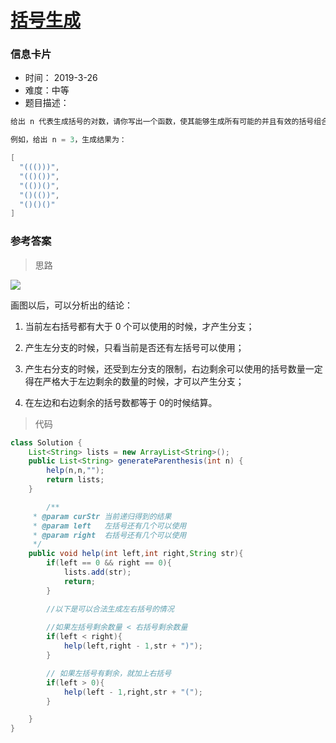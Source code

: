 # [括号生成](https://leetcode-cn.com/problems/generate-parentheses/)

### 信息卡片

- 时间： 2019-3-26
- 难度：中等
- 题目描述：

```java
给出 n 代表生成括号的对数，请你写出一个函数，使其能够生成所有可能的并且有效的括号组合。

例如，给出 n = 3，生成结果为：

[
  "((()))",
  "(()())",
  "(())()",
  "()(())",
  "()()()"
]
```



### 参考答案

> 思路

![](https://pic.leetcode-cn.com/7ec04f84e936e95782aba26c4663c5fe7aaf94a2a80986a97d81574467b0c513-LeetCode%20%E7%AC%AC%2022%20%E9%A2%98%EF%BC%9A%E2%80%9C%E6%8B%AC%E5%8F%B7%E7%94%9F%E5%87%BA%E2%80%9D%E9%A2%98%E8%A7%A3%E9%85%8D%E5%9B%BE.png)

画图以后，可以分析出的结论：

1. 当前左右括号都有大于 0 个可以使用的时候，才产生分支；
2. 产生左分支的时候，只看当前是否还有左括号可以使用；

3. 产生右分支的时候，还受到左分支的限制，右边剩余可以使用的括号数量一定得在严格大于左边剩余的数量的时候，才可以产生分支；

4. 在左边和右边剩余的括号数都等于 0的时候结算。



> 代码


```java
class Solution {
    List<String> lists = new ArrayList<String>();
    public List<String> generateParenthesis(int n) {
        help(n,n,"");
        return lists;
    }

        /**
     * @param curStr 当前递归得到的结果
     * @param left   左括号还有几个可以使用
     * @param right  右括号还有几个可以使用
     */
    public void help(int left,int right,String str){
        if(left == 0 && right == 0){
            lists.add(str);
            return;
        }

        //以下是可以合法生成左右括号的情况
        
        //如果左括号剩余数量 < 右括号剩余数量
        if(left < right){
            help(left,right - 1,str + ")");
        }

        // 如果左括号有剩余，就加上右括号
        if(left > 0){
            help(left - 1,right,str + "(");
        }

    }
}
```






